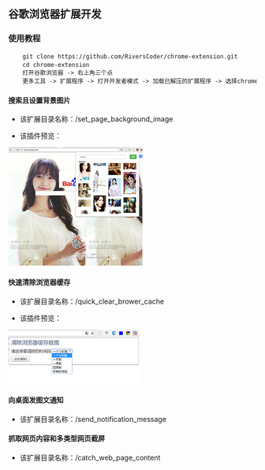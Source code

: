 ## 谷歌浏览器扩展开发

### 使用教程

```html
    git clone https://github.com/RiversCoder/chrome-extension.git
    cd chrome-extension
    打开谷歌浏览器 -> 右上角三个点
    更多工具 -> 扩展程序 -> 打开开发者模式 -> 加载已解压的扩展程序 -> 选择chrome-extension目录下的扩展文件夹
```

#### 搜索且设置背景图片

* 该扩展目录名称：/set_page_background_image

* 该插件预览：

![set_page_background_image_chrome_plugin](/set_page_background_image/screenshoot.png "set_page_background_image_chrome_plugin") 

#### 快速清除浏览器缓存

* 该扩展目录名称：/quick_clear_brower_cache

* 该插件预览：

![quick_clear_brower_cache_plugin](/quick_clear_brower_cache/screenshoot.png "quick_clear_brower_cache_plugin") 

#### 向桌面发图文通知

* 该扩展目录名称：/send_notification_message

#### 抓取网页内容和多类型网页截屏

* 该扩展目录名称：/catch_web_page_content
